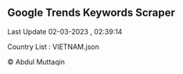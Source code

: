 

## Google Trends Keywords Scraper 
 
Last Update 02-03-2023 , 02:39:14

Country List :
VIETNAM.json



© Abdul Muttaqin 
